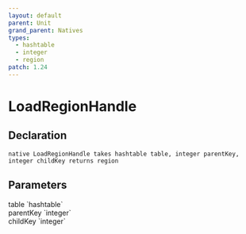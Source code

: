```yaml
---
layout: default
parent: Unit
grand_parent: Natives
types:
  - hashtable
  - integer
  - region
patch: 1.24
---
```


# LoadRegionHandle

## Declaration

```
native LoadRegionHandle takes hashtable table, integer parentKey, integer childKey returns region
```

## Parameters
<dl>
  <dt>table `hashtable`</dt>
  <dd></dd>

  <dt>parentKey `integer`</dt>
  <dd></dd>

  <dt>childKey `integer`</dt>
  <dd></dd>
</dl>